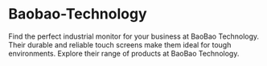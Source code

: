 # Baobao-Technology
Find the perfect industrial monitor for your business at BaoBao Technology. Their durable and reliable touch screens make them ideal for tough environments. Explore their range of products at BaoBao Technology.
